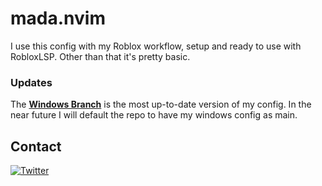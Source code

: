 # mada.nvim
I use this config with my Roblox workflow, setup and ready to use with RobloxLSP.
Other than that it's pretty basic.

### Updates
The **[Windows Branch](https://github.com/mada-r/mada.nvim/tree/windows)** is the most up-to-date version of my config. In the near future I will default the repo to have my windows config as main.

## Contact
[![Twitter](https://img.shields.io/twitter/url/https/twitter.com/cloudposse.svg?style=social&label=RefactorRBX)](https://twitter.com/refactorrbx)
